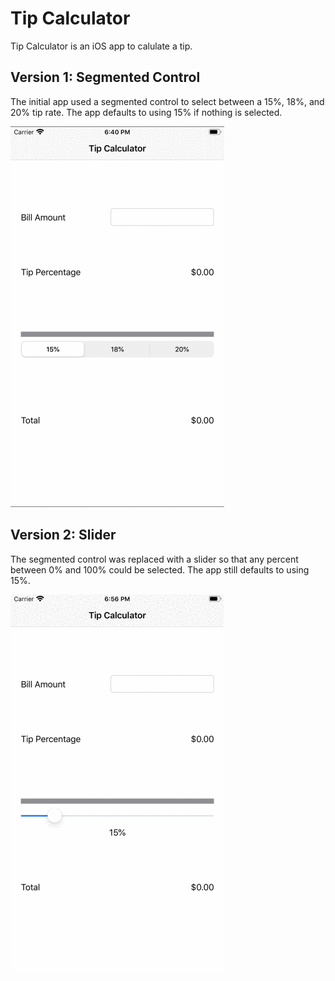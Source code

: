 # Tip Calculator
Tip Calculator is an iOS app to calulate a tip.

## Version 1: Segmented Control
The initial app used a segmented control to select between a 15%, 18%, and 20% tip rate. The app defaults to using 15% if nothing is selected.

<img src='tipCalcSeg.gif' title='Tip Calculator Version 1' alt='Tip Calculator version 1' />


## Version 2: Slider
The segmented control was replaced with a slider so that any percent between 0% and 100% could be selected. The app still defaults to using 15%.

<img src='tipCalcSlider.gif' title='Tip Calculator Version 2' alt='Tip Calculator version 2' />
